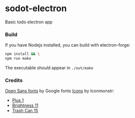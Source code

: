 # sodot-electron
Basic todo electron app

### Build
If you have Nodejs installed, you can build with electron-forge:
```sh
npm install && \
npm run make
```
The executable should appear in ```./out/make```

### Credits
[Open Sans fonts](https://fonts.google.com/specimen/Open+Sans?query=open#standard-styles) by Google fonts
[Icons](https://iconmonstr.com/) by Iconmonstr:
 - [Plus 1](https://iconmonstr.com/plus-1-svg/)
 - [Brightness 11](https://iconmonstr.com/brightness-11-svg/)
 - [Trash Can 15](https://iconmonstr.com/trash-can-15-svg/)